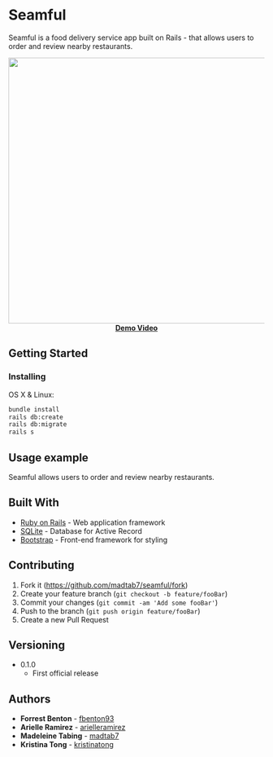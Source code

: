 # Seamful
Seamful is a food delivery service app built on Rails - that allows users to order and review nearby restaurants.

<p align="center">
  <img width="850" height="522" src="https://github.com/madtab7/seamful/blob/master/public/demos/seamful_hd.gif"><br>
  <a href="https://vimeo.com/303956554"><b>Demo Video</b></a>
</p>

## Getting Started

### Installing

OS X & Linux:

```sh
bundle install
rails db:create
rails db:migrate
rails s
```

## Usage example

Seamful allows users to order and review nearby restaurants.

## Built With

* [Ruby on Rails](https://rubyonrails.org/) - Web application framework
* [SQLite](https://www.sqlite.org/) - Database for Active Record
* [Bootstrap](https://getbootstrap.com/) - Front-end framework for styling

## Contributing

1. Fork it (<https://github.com/madtab7/seamful/fork>)
2. Create your feature branch (`git checkout -b feature/fooBar`)
3. Commit your changes (`git commit -am 'Add some fooBar'`)
4. Push to the branch (`git push origin feature/fooBar`)
5. Create a new Pull Request

## Versioning

* 0.1.0
    * First official release

## Authors

* **Forrest Benton** - [fbenton93](https://github.com/fbenton93)
* **Arielle Ramirez** - [arielleramirez](https://github.com/arielleramirez)
* **Madeleine Tabing** - [madtab7](https://github.com/madtab7)
* **Kristina Tong** - [kristinatong](https://github.com/kristinatong)
